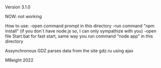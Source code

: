 Version 3.1.0

NOW: not working

How to use:
    -open command prompt in this directory
    -run command "npm install" (if you don`t have node.js so, I can only sympathize with you)
    -open file Start.bat for fast start, same way you run command "node app" in this directory

Assynchronous GDZ parses data from the site gdz.ru using ajax

M8eight 2022
